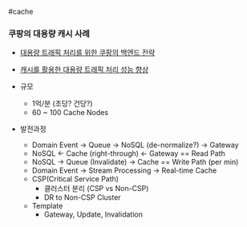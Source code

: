 #cache 

### 쿠팡의 대용량 캐시 사례

* [대용량 트래픽 처리를 위한 쿠팡의 백엔드 전략](https://medium.com/coupang-engineering/%EB%8C%80%EC%9A%A9%EB%9F%89-%ED%8A%B8%EB%9E%98%ED%94%BD-%EC%B2%98%EB%A6%AC%EB%A5%BC-%EC%9C%84%ED%95%9C-%EC%BF%A0%ED%8C%A1%EC%9D%98-%EB%B0%B1%EC%97%94%EB%93%9C-%EC%A0%84%EB%9E%B5-184f7fdb1367)
* [캐시를 활용한 대용량 트래픽 처리 성능 향상](https://medium.com/coupang-engineering/%EC%BA%90%EC%8B%9C%EB%A5%BC-%ED%99%9C%EC%9A%A9%ED%95%9C-%EB%8C%80%EC%9A%A9%EB%9F%89-%ED%8A%B8%EB%9E%98%ED%94%BD-%EC%B2%98%EB%A6%AC-%EC%84%B1%EB%8A%A5-%ED%96%A5%EC%83%81-a274f4731d07)

* 규모
	* 1억/분 (초당? 건당?)
	* 60 ~ 100 Cache Nodes
* 발전과정
	* Domain Event -> Queue -> NoSQL (de-normalize?) -> Gateway
	* NoSQL <- Cache (right-through)  <- Gateway == Read Path
	* NoSQL -> Queue (Invalidate) -> Cache == Write Path (per min)
	* Domain Event -> Stream Processing -> Real-time Cache
	* CSP(Critical Service Path)
		* 클러스터 분리 (CSP vs Non-CSP)
		* DR to Non-CSP Cluster
	* Template
		* Gateway, Update, Invalidation